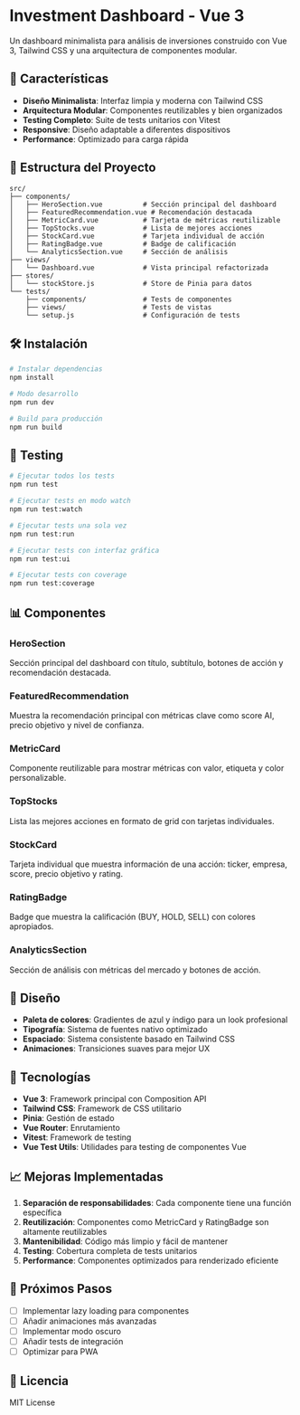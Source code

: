 # Investment Dashboard - Vue 3

Un dashboard minimalista para análisis de inversiones construido con Vue 3, Tailwind CSS y una arquitectura de componentes modular.

## 🚀 Características

- **Diseño Minimalista**: Interfaz limpia y moderna con Tailwind CSS
- **Arquitectura Modular**: Componentes reutilizables y bien organizados
- **Testing Completo**: Suite de tests unitarios con Vitest
- **Responsive**: Diseño adaptable a diferentes dispositivos
- **Performance**: Optimizado para carga rápida

## 📁 Estructura del Proyecto

```
src/
├── components/
│   ├── HeroSection.vue          # Sección principal del dashboard
│   ├── FeaturedRecommendation.vue # Recomendación destacada
│   ├── MetricCard.vue           # Tarjeta de métricas reutilizable
│   ├── TopStocks.vue            # Lista de mejores acciones
│   ├── StockCard.vue            # Tarjeta individual de acción
│   ├── RatingBadge.vue          # Badge de calificación
│   └── AnalyticsSection.vue     # Sección de análisis
├── views/
│   └── Dashboard.vue            # Vista principal refactorizada
├── stores/
│   └── stockStore.js            # Store de Pinia para datos
└── tests/
    ├── components/              # Tests de componentes
    ├── views/                   # Tests de vistas
    └── setup.js                 # Configuración de tests
```

## 🛠️ Instalación

```bash
# Instalar dependencias
npm install

# Modo desarrollo
npm run dev

# Build para producción
npm run build
```

## 🧪 Testing

```bash
# Ejecutar todos los tests
npm run test

# Ejecutar tests en modo watch
npm run test:watch

# Ejecutar tests una sola vez
npm run test:run

# Ejecutar tests con interfaz gráfica
npm run test:ui

# Ejecutar tests con coverage
npm run test:coverage
```

## 📊 Componentes

### HeroSection
Sección principal del dashboard con título, subtítulo, botones de acción y recomendación destacada.

### FeaturedRecommendation
Muestra la recomendación principal con métricas clave como score AI, precio objetivo y nivel de confianza.

### MetricCard
Componente reutilizable para mostrar métricas con valor, etiqueta y color personalizable.

### TopStocks
Lista las mejores acciones en formato de grid con tarjetas individuales.

### StockCard
Tarjeta individual que muestra información de una acción: ticker, empresa, score, precio objetivo y rating.

### RatingBadge
Badge que muestra la calificación (BUY, HOLD, SELL) con colores apropiados.

### AnalyticsSection
Sección de análisis con métricas del mercado y botones de acción.

## 🎨 Diseño

- **Paleta de colores**: Gradientes de azul y índigo para un look profesional
- **Tipografía**: Sistema de fuentes nativo optimizado
- **Espaciado**: Sistema consistente basado en Tailwind CSS
- **Animaciones**: Transiciones suaves para mejor UX

## 🔧 Tecnologías

- **Vue 3**: Framework principal con Composition API
- **Tailwind CSS**: Framework de CSS utilitario
- **Pinia**: Gestión de estado
- **Vue Router**: Enrutamiento
- **Vitest**: Framework de testing
- **Vue Test Utils**: Utilidades para testing de componentes Vue

## 📈 Mejoras Implementadas

1. **Separación de responsabilidades**: Cada componente tiene una función específica
2. **Reutilización**: Componentes como MetricCard y RatingBadge son altamente reutilizables
3. **Mantenibilidad**: Código más limpio y fácil de mantener
4. **Testing**: Cobertura completa de tests unitarios
5. **Performance**: Componentes optimizados para renderizado eficiente

## 🚀 Próximos Pasos

- [ ] Implementar lazy loading para componentes
- [ ] Añadir animaciones más avanzadas
- [ ] Implementar modo oscuro
- [ ] Añadir tests de integración
- [ ] Optimizar para PWA

## 📝 Licencia

MIT License
